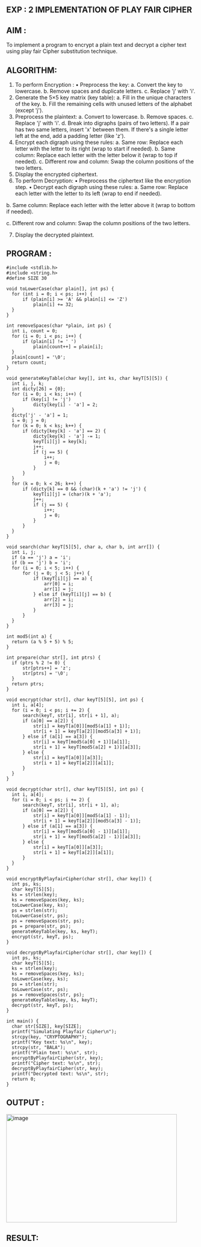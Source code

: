 ## EXP : 2 IMPLEMENTATION OF PLAY FAIR CIPHER
 
 
 ## AIM :
 To implement a program to encrypt a plain text and decrypt a cipher text using play fair Cipher substitution technique.
 
 
 ## ALGORITHM:
 1.	To perform Encryption :
 •	Preprocess the key:
 a.	Convert the key to lowercase.
 b.	Remove spaces and duplicate letters.
 c.	Replace 'j' with 'i'.
 2.	Generate the 5×5 key matrix (key table):
 a.	Fill in the unique characters of the key.
 b.	Fill the remaining cells with unused letters of the alphabet (except 'j').
 3.	Preprocess the plaintext:
 a.	Convert to lowercase.
 b.	Remove spaces.
 c.	Replace 'j' with 'i'.
 d.	Break into digraphs (pairs of two letters).
 If a pair has two same letters, insert 'x' between them.
 If there's a single letter left at the end, add a padding letter (like 'z').
 4.	Encrypt each digraph using these rules:
 a.	Same row: Replace each letter with the letter to its right (wrap to start if needed).
 b.	Same column: Replace each letter with the letter below it (wrap to top if needed).
 c.	Different row and column: Swap the column positions of the two letters.
 5.	Display the encrypted ciphertext.
 6.	To perform Decryption:
 •	Preprocess the ciphertext like the encryption step.
 •	Decrypt each digraph using these rules:
 a.	Same row: Replace each letter with the letter to its left (wrap to end if needed).
 
 b.	Same column: Replace each letter with the letter above it (wrap to bottom if needed).
 
 c.	Different row and column: Swap the column positions of the two letters.
 
 7.	Display the decrypted plaintext.
 
 ## PROGRAM :
 
```#include <stdio.h>
#include <stdlib.h>
#include <string.h>
#define SIZE 30

void toLowerCase(char plain[], int ps) {
  for (int i = 0; i < ps; i++) {
      if (plain[i] >= 'A' && plain[i] <= 'Z')
          plain[i] += 32;
  }
}

int removeSpaces(char *plain, int ps) {
  int i, count = 0;
  for (i = 0; i < ps; i++) {
      if (plain[i] != ' ')
          plain[count++] = plain[i];
  }
  plain[count] = '\0';
  return count;
}

void generateKeyTable(char key[], int ks, char keyT[5][5]) {
  int i, j, k;
  int dicty[26] = {0};
  for (i = 0; i < ks; i++) {
      if (key[i] != 'j')
          dicty[key[i] - 'a'] = 2;
  }
  dicty['j' - 'a'] = 1;
  i = 0; j = 0;
  for (k = 0; k < ks; k++) {
      if (dicty[key[k] - 'a'] == 2) {
          dicty[key[k] - 'a'] -= 1;
          keyT[i][j] = key[k];
          j++;
          if (j == 5) {
              i++;
              j = 0;
          }
      }
  }
  for (k = 0; k < 26; k++) {
      if (dicty[k] == 0 && (char)(k + 'a') != 'j') {
          keyT[i][j] = (char)(k + 'a');
          j++;
          if (j == 5) {
              i++;
              j = 0;
          }
      }
  }
}

void search(char keyT[5][5], char a, char b, int arr[]) {
  int i, j;
  if (a == 'j') a = 'i';
  if (b == 'j') b = 'i';
  for (i = 0; i < 5; i++) {
      for (j = 0; j < 5; j++) {
          if (keyT[i][j] == a) {
              arr[0] = i;
              arr[1] = j;
          } else if (keyT[i][j] == b) {
              arr[2] = i;
              arr[3] = j;
          }
      }
  }
}

int mod5(int a) {
  return (a % 5 + 5) % 5;
}

int prepare(char str[], int ptrs) {
  if (ptrs % 2 != 0) {
      str[ptrs++] = 'z';
      str[ptrs] = '\0';
  }
  return ptrs;
}

void encrypt(char str[], char keyT[5][5], int ps) {
  int i, a[4];
  for (i = 0; i < ps; i += 2) {
      search(keyT, str[i], str[i + 1], a);
      if (a[0] == a[2]) {
          str[i] = keyT[a[0]][mod5(a[1] + 1)];
          str[i + 1] = keyT[a[2]][mod5(a[3] + 1)];
      } else if (a[1] == a[3]) {
          str[i] = keyT[mod5(a[0] + 1)][a[1]];
          str[i + 1] = keyT[mod5(a[2] + 1)][a[3]];
      } else {
          str[i] = keyT[a[0]][a[3]];
          str[i + 1] = keyT[a[2]][a[1]];
      }
  }
}

void decrypt(char str[], char keyT[5][5], int ps) {
  int i, a[4];
  for (i = 0; i < ps; i += 2) {
      search(keyT, str[i], str[i + 1], a);
      if (a[0] == a[2]) {
          str[i] = keyT[a[0]][mod5(a[1] - 1)];
          str[i + 1] = keyT[a[2]][mod5(a[3] - 1)];
      } else if (a[1] == a[3]) {
          str[i] = keyT[mod5(a[0] - 1)][a[1]];
          str[i + 1] = keyT[mod5(a[2] - 1)][a[3]];
      } else {
          str[i] = keyT[a[0]][a[3]];
          str[i + 1] = keyT[a[2]][a[1]];
      }
  }
}

void encryptByPlayfairCipher(char str[], char key[]) {
  int ps, ks;
  char keyT[5][5];
  ks = strlen(key);
  ks = removeSpaces(key, ks);
  toLowerCase(key, ks);
  ps = strlen(str);
  toLowerCase(str, ps);
  ps = removeSpaces(str, ps);
  ps = prepare(str, ps);
  generateKeyTable(key, ks, keyT);
  encrypt(str, keyT, ps);
}

void decryptByPlayfairCipher(char str[], char key[]) {
  int ps, ks;
  char keyT[5][5];
  ks = strlen(key);
  ks = removeSpaces(key, ks);
  toLowerCase(key, ks);
  ps = strlen(str);
  toLowerCase(str, ps);
  ps = removeSpaces(str, ps);
  generateKeyTable(key, ks, keyT);
  decrypt(str, keyT, ps);
}

int main() {
  char str[SIZE], key[SIZE];
  printf("Simulating Playfair Cipher\n");
  strcpy(key, "CRYPTOGRAPHY");
  printf("Key text: %s\n", key);
  strcpy(str, "BALA");
  printf("Plain text: %s\n", str);
  encryptByPlayfairCipher(str, key);
  printf("Cipher text: %s\n", str);
  decryptByPlayfairCipher(str, key);
  printf("Decrypted text: %s\n", str);
  return 0;
}
```
 ## OUTPUT :

 <img width="453" height="288" alt="image" src="https://github.com/user-attachments/assets/f037af64-91cc-46d0-9a7b-2c40e626ddf3" />

 ## RESULT:
